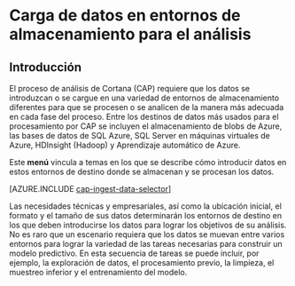 <properties 
	pageTitle="Carga de datos en entornos de almacenamiento para el análisis | Microsoft Azure" 
	description="Mover datos hacia y desde el almacenamiento de blobs de Azure" 
	services="machine-learning,storage" 
	documentationCenter="" 
	authors="bradsev" 
	manager="paulettm" 
	editor="cgronlun" />

<tags 
	ms.service="machine-learning" 
	ms.workload="data-services" 
	ms.tgt_pltfrm="na" 
	ms.devlang="na" 
	ms.topic="article" 
	ms.date="02/08/2016" 
	ms.author="bradsev" />

# Carga de datos en entornos de almacenamiento para el análisis

## Introducción

El proceso de análisis de Cortana (CAP) requiere que los datos se introduzcan o se cargue en una variedad de entornos de almacenamiento diferentes para que se procesen o se analicen de la manera más adecuada en cada fase del proceso. Entre los destinos de datos más usados para el procesamiento por CAP se incluyen el almacenamiento de blobs de Azure, las bases de datos de SQL Azure, SQL Server en máquinas virtuales de Azure, HDInsight (Hadoop) y Aprendizaje automático de Azure.

Este **menú** vincula a temas en los que se describe cómo introducir datos en estos entornos de destino donde se almacenan y se procesan los datos.

[AZURE.INCLUDE [cap-ingest-data-selector](../../includes/cap-ingest-data-selector.md)]

Las necesidades técnicas y empresariales, así como la ubicación inicial, el formato y el tamaño de sus datos determinarán los entornos de destino en los que deben introducirse los datos para lograr los objetivos de su análisis. No es raro que un escenario requiera que los datos se muevan entre varios entornos para lograr la variedad de las tareas necesarias para construir un modelo predictivo. En esta secuencia de tareas se puede incluir, por ejemplo, la exploración de datos, el procesamiento previo, la limpieza, el muestreo inferior y el entrenamiento del modelo.

<!---HONumber=AcomDC_0211_2016-->